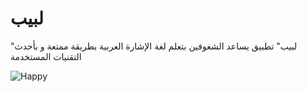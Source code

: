 # لبيب
 
 "لبيب" تطبيق يساعد الشغوفين بتعلم لغة الإشارة العربية بطريقة ممتعة و بأحدث التقنيات المستخدمة     

![Happy](https://user-images.githubusercontent.com/90304225/160501693-848b4811-ec1d-40c1-9c52-04675a21807b.PNG)

